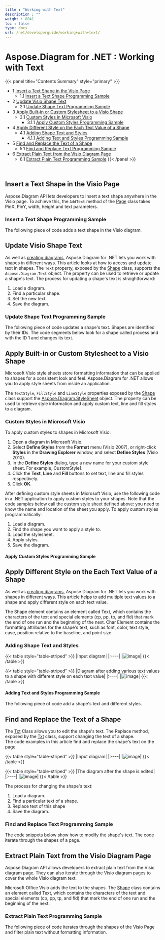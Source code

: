 ```yaml
---
title : "Working with Text" 
description : "" 
weight : 8041 
toc : false
type: docs
url: /net/developerguide/working+with+text/
---
```


# Aspose.Diagram for .NET : Working with Text


{{< panel title="Contents Summary" style="primary" >}}
*   1 [Insert a Text Shape in the Visio Page](#insert-a-text-shape-in-the-visio-page)
    *   1.1 [Insert a Text Shape Programming Sample](#insert-a-text-shape-programming-sample)
*   2 [Update Visio Shape Text](#update-visio-shape-text)
    *   2.1 [Update Shape Text Programming Sample](#update-shape-text-programming-sample)
*   3 [Apply Built-in or Custom Stylesheet to a Visio Shape](#apply-built-in-or-custom-stylesheet-to-a-visio-shape)
    *   3.1 [Custom Styles in Microsoft Visio](#custom-styles-in-microsoft-visio)
        *   3.1.1 [Apply Custom Styles Programming Sample](#apply-custom-styles-programming-sample)
*   4 [Apply Different Style on the Each Text Value of a Shape](#apply-different-style-on-the-each-text-value-of-a-shape)
    *   4.1 [Adding Shape Text and Styles](#adding-shape-text-and-styles)
        *   4.1.1 [Adding Text and Styles Programming Sample](#adding-text-and-styles-programming-sample)
*   5 [Find and Replace the Text of a Shape](#find-and-replace-the-text-of-a-shape)
    *   5.1 [Find and Replace Text Programming Sample](#find-and-replace-text-programming-sample)
*   6 [Extract Plain Text from the Visio Diagram Page](#extract-plain-text-from-the-visio-diagram-page)
    *   6.1 [Extract Plain Text Programming Sample](#extract-plain-text-programming-sample)
{{< /panel >}}
 

 

## Insert a Text Shape in the Visio Page

Aspose.Diagram API lets developers to insert a text shape anywhere in the Visio page. To achieve this, the `AddText` method of the [Page](http://www.aspose.com/api/net/diagram/aspose.diagram/page) class takes PinX, PinY, width, height and text parameters.

### Insert a Text Shape Programming Sample

The following piece of code adds a text shape in the Visio diagram.

## Update Visio Shape Text

As well as [creating diagrams](https://docs2.aspose.com/diagram/net/developerguide/ld-sv-cvt/load+or+create+a+visio+drawing), Aspose.Diagram for .NET lets you work with shapes in different ways. This article looks at how to access and update text in shapes. The `Text` property, exposed by the [Shape](http://www.aspose.com/api/net/diagram/aspose.diagram/shape) class, supports the `Aspose.Diagram.Text` object. The property can be used to retrieve or update a shape's text. The process for updating a shape's text is straightforward:

1.  Load a diagram.
2.  Find a particular shape.
3.  Set the new text.
4.  Save the diagram.

### Update Shape Text Programming Sample

The following piece of code updates a shape's text. Shapes are identified by their IDs. The code segments below look for a shape called process and with the ID 1 and changes its text.

## Apply Built-in or Custom Stylesheet to a Visio Shape

Microsoft Visio style sheets store formatting information that can be applied to shapes for a consistent look and feel. Aspose.Diagram for .NET allows you to apply style sheets from inside an application.

The `TextStyle`, `FillStyle` and `LineStyle` properties exposed by the [Shape](http://www.aspose.com/api/net/diagram/aspose.diagram/shape) class support the [Aspose.Diagram.StyleSheet](http://www.aspose.com/api/net/diagram/aspose.diagram/stylesheet) object. The property can be used to retrieve style information and apply custom text, line and fill styles to a diagram.

### Custom Styles in Microsoft Visio

To apply custom styles to shapes in Microsoft Visio:

1.  Open a diagram in Microsoft Visio.
2.  Select **Define Styles** from the **Format** menu (Visio 2007), or right-click **Styles** in the **Drawing Explorer** window, and select **Define Styles** (Visio 2010).
3.  In the **Define Styles** dialog, type a new name for your custom style sheet. For example, CustomStyle1.
4.  Click the **Text**, **Line** and **Fill** buttons to set text, line and fill styles respectively.
5.  Click **OK**.

After defining custom style sheets in Microsoft Visio, use the following code in a .NET application to apply custom styles to your shapes. Note that the code samples below call the custom style sheet defined above: you need to know the name and location of the sheet you apply. To apply custom styles programmatically:

1.  Load a diagram.
2.  Find the shape you want to apply a style to.
3.  Load the stylesheet.
4.  Apply styles.
5.  Save the diagram.

#### Apply Custom Styles Programming Sample

## Apply Different Style on the Each Text Value of a Shape

As well as [creating diagrams](https://docs2.aspose.com/diagram/net/developerguide/ld-sv-cvt/load+or+create+a+visio+drawing), Aspose.Diagram for .NET lets you work with shapes in different ways. This article helps to add multiple text values to a shape and apply different style on each text value.

The Shape element contains an element called Text, which contains the characters of the text and special elements (cp, pp, tp, and fld) that mark the end of one run and the beginning of the next. Char Element contains the formatting attributes for the shape's text, such as font, color, text style, case, position relative to the baseline, and point size.

### Adding Shape Text and Styles

{{< table style="table-striped" >}}
|Input diagram|
|:----|
|![image](18547154.png)|
{{< /table >}}

{{< table style="table-striped" >}}
|Diagram after adding various text values to a shape with different style on each text value|
|:----|
|![image](18547155.png)|
{{< /table >}}

#### Adding Text and Styles Programming Sample

The following piece of code add a shape's text and different styles.

## Find and Replace the Text of a Shape

The [Txt](http://www.aspose.com/api/net/diagram/aspose.diagram/txt) Class allows you to edit the shape's text. The Replace method, exposed by the [Txt](http://www.aspose.com/api/net/diagram/aspose.diagram/txt) class, support changing the text of a shape.  
The code examples in this article find and replace the shape's text on the page.

{{< table style="table-striped" >}}
|Input diagram|
|:----|
|![image](18547225.png)|
{{< /table >}}

{{< table style="table-striped" >}}
|The diagram after the shape is edited|
|:----|
|![image](18547224.png)|
{{< /table >}}

The process for changing the shape's text:

1.  Load a diagram.
2.  Find a particular text of a shape.
3.  Replace text of this shape
4.  Save the diagram.

### Find and Replace Text Programming Sample

The code snippets below show how to modify the shape's text. The code iterate through the shapes of a page.

## Extract Plain Text from the Visio Diagram Page

Aspose.Diagram API allows developers to extract plain text from the Visio diagram page. They can also iterate through the Visio diagram pages to cover the whole Visio diagram text.

Microsoft Office Visio adds the text to the shapes. The [Shape](http://www.aspose.com/api/net/diagram/aspose.diagram/shape) class contains an element called Text, which contains the characters of the text and special elements (cp, pp, tp, and fld) that mark the end of one run and the beginning of the next.

### Extract Plain Text Programming Sample

The following piece of code iterates through the shapes of the Visio Page and filter plain text without formatting information.

